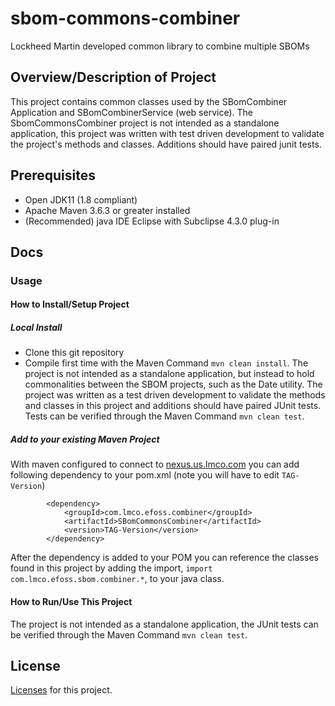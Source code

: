 # sbom-commons-combiner
Lockheed Martin developed common library to combine multiple SBOMs

## Overview/Description of Project
This project contains common classes used by the SBomCombiner Application and SBomCombinerService (web service).
The SbomCommonsCombiner project is not intended as a standalone application, this project was written with test driven development to validate the project's methods and classes.  Additions should have paired junit tests.  

## Prerequisites
- Open JDK11 (1.8 compliant)
- Apache Maven 3.6.3 or greater installed 
- (Recommended) java IDE Eclipse with Subclipse 4.3.0 plug-in

## Docs
### Usage
#### How to Install/Setup Project
##### Local Install
- Clone this git repository 
- Compile first time with the Maven Command `mvn clean install`. The project is not intended as a standalone application, but instead to hold commonalities between the SBOM projects, such as the Date utility. The project was written as a test driven development to validate the methods and classes in this project and additions should have paired JUnit tests. Tests can be verified through the Maven Command `mvn clean test`.

##### Add to your existing Maven Project
With maven configured to connect to [nexus.us.lmco.com](https://nexus.us.lmco.com/) you can add following dependency to your pom.xml (note you will have to edit `TAG-Version`)
```
		<dependency>
			<groupId>com.lmco.efoss.combiner</groupId>
			<artifactId>SBomCommonsCombiner</artifactId>
			<version>TAG-Version</version>
		</dependency>
```
After the dependency is added to your POM you can reference the classes found in this project by adding the import, `import com.lmco.efoss.sbom.combiner.*`, to your java class.

#### How to Run/Use This Project
The project is not intended as a standalone application, the JUnit tests can be verified through the Maven Command `mvn clean test`.

## License
[Licenses](./LICENSE) for this project.


